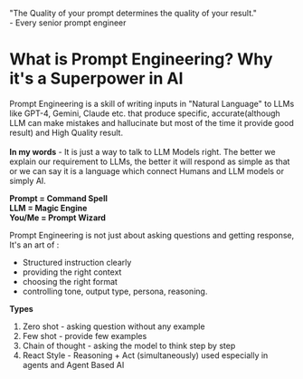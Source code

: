 "The Quality of your prompt determines the quality of your result." <br>                                      - Every senior prompt engineer

# What is Prompt Engineering? Why it's a Superpower in AI
Prompt Engineering is a skill of writing inputs in "Natural Language" to LLMs like GPT-4, Gemini, Claude etc. that produce specific, accurate(although LLM can make mistakes and hallucinate but most of the time it provide good result) and High Quality result. <br>
<br>**In my words** - It is just a way to talk to LLM Models right. The better we explain our requirement to LLMs, the better it will respond as simple as that or we can say it is a language which connect Humans and LLM models or simply AI. <br>

**Prompt = Command Spell** <br>
**LLM = Magic Engine**<br>
**You/Me = Prompt Wizard**<br>

Prompt Engineering is not just about asking questions and getting response, It's an art of :<br>
- Structured instruction clearly
- providing the right context
- choosing the right format
- controlling tone, output type, persona, reasoning.<br>

**Types**
1. Zero shot - asking question without any example
2. Few shot  - provide few examples
3. Chain of thought - asking the model to think step by step
4. React Style - Reasoning + Act (simultaneously) used especially in agents and Agent Based AI <br>




